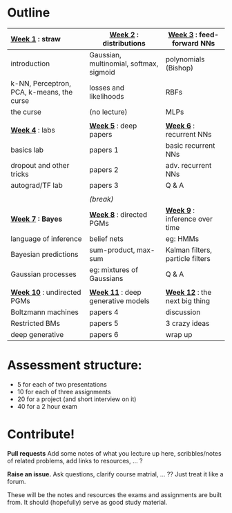 # Outline

| [Week 1](https://github.com/garibaldu/comp421/tree/master/week1) : straw | [Week 2](https://github.com/garibaldu/comp421/tree/master/week2) : distributions | [Week 3](https://github.com/garibaldu/comp421/tree/master/week3) : feed-forward NNs | 
| :------------- | ------------- | ----- |
| introduction | Gaussian, multinomial, softmax, sigmoid | polynomials (Bishop) |
| k-NN, Perceptron, PCA, k-means, the curse | losses and likelihoods | RBFs | 
| the curse | (no lecture)| MLPs |
| | | |
| **[Week 4](https://github.com/garibaldu/comp421/tree/master/week4)** : labs | **[Week 5](https://github.com/garibaldu/comp421/tree/master/week5)** : deep papers | **[Week 6](https://github.com/garibaldu/comp421/tree/master/week6)** : recurrent NNs | 
| basics lab               | papers 1 | basic recurrent NNs | 
| dropout and other tricks | papers 2 | adv. recurrent NNs | 
| autograd/TF lab          | papers 3 | Q & A | 
|  | | | 
|| *(break)* ||
| **[Week 7](https://github.com/garibaldu/comp421/tree/master/week7) : Bayes** | **[Week 8](https://github.com/garibaldu/comp421/tree/master/week8)** : directed PGMs | **[Week 9](https://github.com/garibaldu/comp421/tree/master/week9)** : inference over time | 
| language of inference | belief nets               | eg: HMMs | 
| Bayesian predictions  | sum-product, max-sum      | Kalman filters, particle filters | 
| Gaussian processes    | eg: mixtures of Gaussians | Q & A | 
|  | | | 
| **[Week 10](https://github.com/garibaldu/comp421/tree/master/week10)** : undirected PGMs | **[Week 11](https://github.com/garibaldu/comp421/tree/master/week11)** : deep generative models | **[Week 12](https://github.com/garibaldu/comp421/tree/master/week12)** : the next big thing | 
| Boltzmann machines | papers 4 | discussion | 
| Restricted BMs     | papers 5 | 3 crazy ideas | 
| deep generative    | papers 6 | wrap up | 


# Assessment structure:
   * 5 for each of two presentations
   * 10 for each of three assignments
   * 20 for a project (and short interview on it)
   * 40 for a 2 hour exam
 
# Contribute!

__Pull requests__ Add some notes of what you lecture up here, scribbles/notes of related problems, add links to resources, ... ?

__Raise an issue.__ Ask questions, clarify course matrial, ... ?? Just treat it like a forum.

These will be the notes and resources the exams and assignments are built from. It should (hopefully) serve as good study material.

